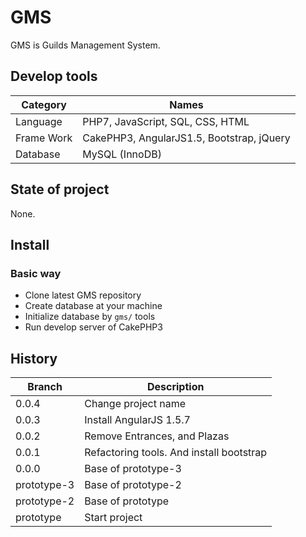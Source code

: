 # GMS

GMS is Guilds Management System.

## Develop tools

| Category       | Names                                                      |
| -------------- | ---------------------------------------------------------- |
| Language       | PHP7, JavaScript, SQL, CSS, HTML                           |
| Frame Work     | CakePHP3, AngularJS1.5, Bootstrap, jQuery                  |
| Database       | MySQL (InnoDB)                                             |

## State of project

None.

## Install

### Basic way

* Clone latest GMS repository
* Create database at your machine
* Initialize database by ``` gms/ ``` tools
* Run develop server of CakePHP3

## History

| Branch      | Description                                                   |
| ----------- | ------------------------------------------------------------- |
| 0.0.4       | Change project name                                           |
| 0.0.3       | Install AngularJS 1.5.7                                       | 
| 0.0.2       | Remove Entrances, and Plazas                                  |
| 0.0.1       | Refactoring tools. And install bootstrap                      |
| 0.0.0       | Base of prototype-3                                           |
| prototype-3 | Base of prototype-2                                           |
| prototype-2 | Base of prototype                                             |
| prototype   | Start project                                                 |

